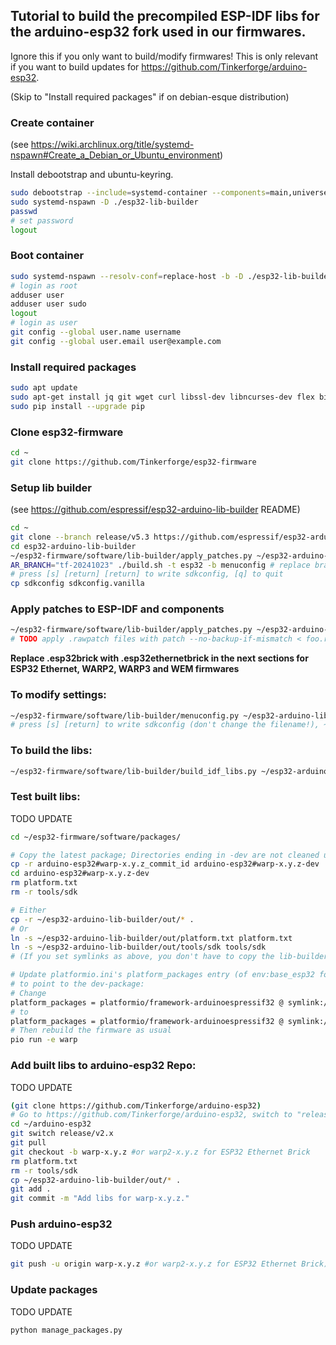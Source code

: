 ## Tutorial to build the precompiled ESP-IDF libs for the arduino-esp32 fork used in our firmwares.

Ignore this if you only want to build/modify firmwares!
This is only relevant if you want to build updates for https://github.com/Tinkerforge/arduino-esp32.

(Skip to "Install required packages" if on debian-esque distribution)

### Create container
(see https://wiki.archlinux.org/title/systemd-nspawn#Create_a_Debian_or_Ubuntu_environment)

Install debootstrap and ubuntu-keyring.
```bash
sudo debootstrap --include=systemd-container --components=main,universe jammy esp32-lib-builder http://archive.ubuntu.com/ubuntu
sudo systemd-nspawn -D ./esp32-lib-builder
passwd
# set password
logout
```
### Boot container

```bash
sudo systemd-nspawn --resolv-conf=replace-host -b -D ./esp32-lib-builder
# login as root
adduser user
adduser user sudo
logout
# login as user
git config --global user.name username
git config --global user.email user@example.com
```

### Install required packages

```bash
sudo apt update
sudo apt-get install jq git wget curl libssl-dev libncurses-dev flex bison gperf python3 python-is-python3 python3-pip python3-setuptools python3-serial python3-click python3-cryptography python3-future python3-pyparsing python3-pyelftools cmake ninja-build ccache python3-venv libffi-dev libssl-dev dfu-util libusb-1.0-0
sudo pip install --upgrade pip
```

### Clone esp32-firmware

```bash
cd ~
git clone https://github.com/Tinkerforge/esp32-firmware
```

### Setup lib builder
(see https://github.com/espressif/esp32-arduino-lib-builder README)

```bash
cd ~
git clone --branch release/v5.3 https://github.com/espressif/esp32-arduino-lib-builder
cd esp32-arduino-lib-builder
~/esp32-firmware/software/lib-builder/apply_patches.py ~/esp32-arduino-lib-builder ~/esp32-firmware/software/patches/lib-builder-pre
AR_BRANCH="tf-20241023" ./build.sh -t esp32 -b menuconfig # replace branch name with the one you want to build.
# press [s] [return] [return] to write sdkconfig, [q] to quit
cp sdkconfig sdkconfig.vanilla
```

### Apply patches to ESP-IDF and components

```bash
~/esp32-firmware/software/lib-builder/apply_patches.py ~/esp32-arduino-lib-builder ~/esp32-firmware/software/patches/lib-builder
# TODO apply .rawpatch files with patch --no-backup-if-mismatch < foo.rawpatch in the correct managed component directory
```

**Replace .esp32brick with .esp32ethernetbrick in the next sections for ESP32 Ethernet, WARP2, WARP3 and WEM firmwares**

### To modify settings:

```bash
~/esp32-firmware/software/lib-builder/menuconfig.py ~/esp32-arduino-lib-builder ~/esp32-firmware/software/lib-builder/defconfig.esp32brick
# press [s] [return] to write sdkconfig (don't change the filename!), ~/esp32-firmware/software/lib-builder/defconfig.esp32brick will be updated automatically
```


### To build the libs:

```bash
~/esp32-firmware/software/lib-builder/build_idf_libs.py ~/esp32-arduino-lib-builder ~/esp32-firmware/software/lib-builder/defconfig.esp32brick
```

### Test built libs:

TODO UPDATE

```bash
cd ~/esp32-firmware/software/packages/

# Copy the latest package; Directories ending in -dev are not cleaned up by the firmware build scripts. Remember to use warp2-x.y.z if building WARP2, WARP3 or WEM firmwares (i.e. something that runs on an ESP with ethernet and PSRAM)
cp -r arduino-esp32#warp-x.y.z_commit_id arduino-esp32#warp-x.y.z-dev
cd arduino-esp32#warp-x.y.z-dev
rm platform.txt
rm -r tools/sdk

# Either
cp -r ~/esp32-arduino-lib-builder/out/* .
# Or
ln -s ~/esp32-arduino-lib-builder/out/platform.txt platform.txt
ln -s ~/esp32-arduino-lib-builder/out/tools/sdk tools/sdk
# (If you set symlinks as above, you don't have to copy the lib-builder's output every time you recompile)

# Update platformio.ini's platform_packages entry (of env:base_esp32 for WARP1, env.base_esp32_ethernet for WARP2/3/WEM)
# to point to the dev-package:
# Change
platform_packages = platformio/framework-arduinoespressif32 @ symlink://packages/arduino-esp32#warp-x.y.z_commit_id
# to
platform_packages = platformio/framework-arduinoespressif32 @ symlink://packages/arduino-esp32#warp-x.y.z-dev
# Then rebuild the firmware as usual
pio run -e warp
```


### Add built libs to arduino-esp32 Repo:

TODO UPDATE

```bash
(git clone https://github.com/Tinkerforge/arduino-esp32)
# Go to https://github.com/Tinkerforge/arduino-esp32, switch to "release/v2.x" and click "sync fork" (so that our "release/v2.x" == espressif's "release/v2.x")
cd ~/arduino-esp32
git switch release/v2.x
git pull
git checkout -b warp-x.y.z #or warp2-x.y.z for ESP32 Ethernet Brick
rm platform.txt
rm -r tools/sdk
cp ~/esp32-arduino-lib-builder/out/* .
git add .
git commit -m "Add libs for warp-x.y.z."
```

### Push arduino-esp32

TODO UPDATE

```bash
git push -u origin warp-x.y.z #or warp2-x.y.z for ESP32 Ethernet Brick)
```

### Update packages

TODO UPDATE

```bash
python manage_packages.py
```
